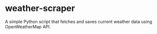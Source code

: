 # weather-scraper
A simple Python script that fetches and saves current weather data using OpenWeatherMap API.
